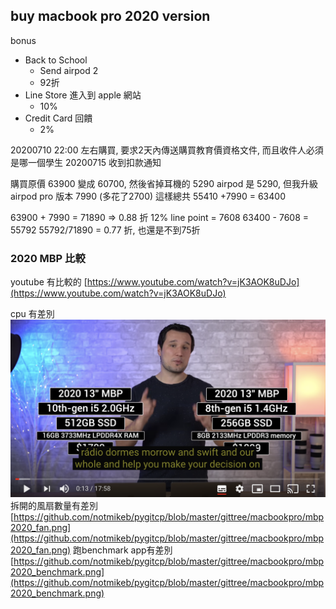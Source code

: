 
## buy macbook pro 2020 version

bonus
* Back to School 
   * Send airpod 2  
   * 92折 
* Line Store 進入到 apple 網站
    * 10%
* Credit Card 回饋
    * 2%

20200710 22:00 左右購買, 要求2天內傳送購買教育價資格文件, 而且收件人必須是哪一個學生
20200715 收到扣款通知

購買原價 63900 變成 60700, 然後省掉耳機的 5290
airpod 是 5290, 但我升級airpod pro 版本 7990 (多花了2700)
這樣總共 55410 +7990 = 63400

63900 + 7990 = 71890 => 0.88 折
12% line point = 7608
63400 - 7608 =  55792 
55792/71890 = 0.77 折, 也還是不到75折

### 2020 MBP 比較

youtube 有比較的
[https://www.youtube.com/watch?v=jK3AOK8uDJo](https://www.youtube.com/watch?v=jK3AOK8uDJo)

cpu 有差別
![mbp2020_fan](./macbookpro/mbp2020_compare.png)
拆開的風扇數量有差別
[https://github.com/notmikeb/pygitcp/blob/master/gittree/macbookpro/mbp2020_fan.png](https://github.com/notmikeb/pygitcp/blob/master/gittree/macbookpro/mbp2020_fan.png)
跑benchmark app有差別
[https://github.com/notmikeb/pygitcp/blob/master/gittree/macbookpro/mbp2020_benchmark.png](https://github.com/notmikeb/pygitcp/blob/master/gittree/macbookpro/mbp2020_benchmark.png)


<!--stackedit_data:
eyJoaXN0b3J5IjpbNzUxMjExNDY4LC01NjczNTkxMTJdfQ==
-->